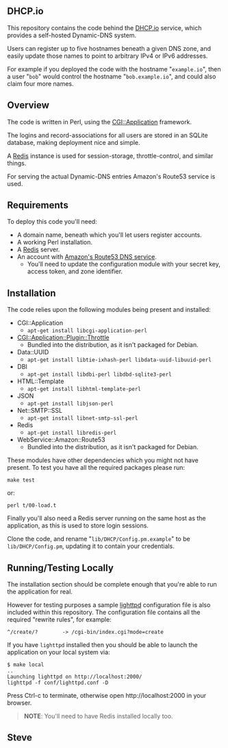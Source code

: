DHCP.io
-------

This repository contains the code behind the [DHCP.io](http://dhcp.io/) service,
which provides a self-hosted Dynamic-DNS system.

Users can register up to five hostnames beneath a given DNS zone, and easily
update those names to point to arbitrary IPv4 or IPv6 addresses.

For example if you deployed the code with the hostname "`example.io`", then a user
"`bob`" would control the hostname "`bob.example.io`", and could also claim four more names.



Overview
--------

The code is written in Perl, using the [CGI::Application](http://search.cpan.org/perldoc?CGI%3A%3AApplication) framework.

The logins and record-associations for all users are stored in an SQLite
database, making deployment nice and simple.

A [Redis](http://redis.io/) instance is used for session-storage, throttle-control, and similar things.

For serving the actual Dynamic-DNS entries Amazon's Route53 service is used.


Requirements
------------

To deploy this code you'll need:

* A domain name, beneath which you'll let users register accounts.
* A working Perl installation.
* A [Redis](http://redis.io/) server.
* An account with [Amazon's Route53 DNS service](http://aws.amazon.com/route53/).
   * You'll need to update the configuration module with your secret key, access token, and zone identifier.


Installation
------------

The code relies upon the following modules being present and installed:

* CGI::Application
  * `apt-get install libcgi-application-perl`
* [CGI::Application::Plugin::Throttle](http://search.cpan.org/dist/CGI-Application-Plugin-Throttle/)
  * Bundled into the distribution, as it isn't packaged for Debian.
* Data::UUID
  * `apt-get install libtie-ixhash-perl libdata-uuid-libuuid-perl`
* DBI
  * `apt-get install libdbi-perl libdbd-sqlite3-perl`
* HTML::Template
  * `apt-get install libhtml-template-perl`
* JSON
  * `apt-get install libjson-perl`
* Net::SMTP::SSL
  * `apt-get install libnet-smtp-ssl-perl`
* Redis
  * `apt-get install libredis-perl`
* WebService::Amazon::Route53
  * Bundled into the distribution, as it isn't packaged for Debian.

These modules have other dependencies which you might not have present.
To test you have all the required packages please run:

    make test

or:

    perl t/00-load.t


Finally you'll also need a Redis server running on the same host as
the application, as this is used to store login sessions.

Clone the code, and rename "`lib/DHCP/Config.pm.example`" to be `lib/DHCP/Config.pm`, updating it to contain your credentials.


Running/Testing Locally
-----------------------

The installation section should be complete enough that you're
able to run the application for real.

However for testing purposes a sample [lighttpd](http://www.lighttpd.net/) configuration file
is also included within this repository.  The configuration file contains
all the required "rewrite rules", for example:

    ^/create/?        -> /cgi-bin/index.cgi?mode=create

If you have `lighttpd` installed then you should be able to launch the
application on your local system via:

    $ make local
    ..
    Launching lighttpd on http://localhost:2000/
    lighttpd -f conf/lighttpd.conf -D

Press Ctrl-c to terminate, otherwise open http://localhost:2000 in your
browser.

> **NOTE**: You'll need to have Redis installed locally too.


Steve
--
